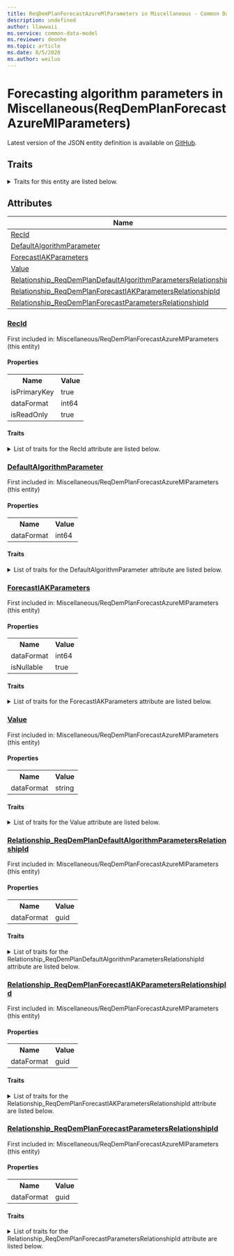 ```yaml
---
title: ReqDemPlanForecastAzureMlParameters in Miscellaneous - Common Data Model | Microsoft Docs
description: undefined
author: llawwaii
ms.service: common-data-model
ms.reviewer: deonhe
ms.topic: article
ms.date: 8/5/2020
ms.author: weiluo
---
```


# Forecasting algorithm parameters in Miscellaneous(ReqDemPlanForecastAzureMlParameters)

  
 Latest version of the JSON entity definition is available on <a href="https://github.com/Microsoft/CDM/tree/master/schemaDocuments/core/operationsCommon/Tables/SupplyChain/MasterPlanning/Miscellaneous/ReqDemPlanForecastAzureMlParameters.cdm.json" target="_blank">GitHub</a>.  

## Traits

<details>
<summary>Traits for this entity are listed below.  
</summary>

**is.identifiedBy**  
  names a specifc identity attribute to use with an entity  <table><tr><th>Parameter</th><th>Value</th><th>Data type</th><th>Explanation</th></tr><tr><td>attribute</td><td>[ReqDemPlanForecastAzureMlParameters/(resolvedAttributes)/RecId](#RecId)</td><td>attribute</td><td></td></tr></table>

**is.CDM.entityVersion**  
  <table><tr><th>Parameter</th><th>Value</th><th>Data type</th><th>Explanation</th></tr><tr><td>versionNumber</td><td>"1.1"</td><td>string</td><td>semantic version number of the entity</td></tr></table>

**is.application.releaseVersion**  
  <table><tr><th>Parameter</th><th>Value</th><th>Data type</th><th>Explanation</th></tr><tr><td>releaseVersion</td><td>"10.0.13.0"</td><td>string</td><td>semantic version number of the application introducing this entity</td></tr></table>

**is.localized.displayedAs**  
  Holds the list of language specific display text for an object.  <table><tr><th>Parameter</th><th>Value</th><th>Data type</th><th>Explanation</th></tr><tr><td>localizedDisplayText</td><td><table><tr><th>languageTag</th><th>displayText</th></tr><tr><td>en</td><td>Forecasting algorithm parameters</td></tr></table></td><td>entity</td><td>a reference to the constant entity holding the list of localized text</td></tr></table>

</details>

## Attributes

|Name|Description|First Included in Instance|
|---|---|---|
|[RecId](#RecId)||<a href="ReqDemPlanForecastAzureMlParameters.md" target="_blank">Miscellaneous/ReqDemPlanForecastAzureMlParameters</a>|
|[DefaultAlgorithmParameter](#DefaultAlgorithmParameter)||<a href="ReqDemPlanForecastAzureMlParameters.md" target="_blank">Miscellaneous/ReqDemPlanForecastAzureMlParameters</a>|
|[ForecastIAKParameters](#ForecastIAKParameters)||<a href="ReqDemPlanForecastAzureMlParameters.md" target="_blank">Miscellaneous/ReqDemPlanForecastAzureMlParameters</a>|
|[Value](#Value)||<a href="ReqDemPlanForecastAzureMlParameters.md" target="_blank">Miscellaneous/ReqDemPlanForecastAzureMlParameters</a>|
|[Relationship_ReqDemPlanDefaultAlgorithmParametersRelationshipId](#Relationship_ReqDemPlanDefaultAlgorithmParametersRelationshipId)||<a href="ReqDemPlanForecastAzureMlParameters.md" target="_blank">Miscellaneous/ReqDemPlanForecastAzureMlParameters</a>|
|[Relationship_ReqDemPlanForecastIAKParametersRelationshipId](#Relationship_ReqDemPlanForecastIAKParametersRelationshipId)||<a href="ReqDemPlanForecastAzureMlParameters.md" target="_blank">Miscellaneous/ReqDemPlanForecastAzureMlParameters</a>|
|[Relationship_ReqDemPlanForecastParametersRelationshipId](#Relationship_ReqDemPlanForecastParametersRelationshipId)||<a href="ReqDemPlanForecastAzureMlParameters.md" target="_blank">Miscellaneous/ReqDemPlanForecastAzureMlParameters</a>|

### <a href=#RecId name="RecId">RecId</a>

First included in: Miscellaneous/ReqDemPlanForecastAzureMlParameters (this entity)  

#### Properties

<table><tr><th>Name</th><th>Value</th></tr><tr><td>isPrimaryKey</td><td>true</td></tr><tr><td>dataFormat</td><td>int64</td></tr><tr><td>isReadOnly</td><td>true</td></tr></table>

#### Traits

<details>
<summary>List of traits for the RecId attribute are listed below.</summary>

**is.dataFormat.integer**  
**is.dataFormat.big**  
**is.identifiedBy**  
names a specifc identity attribute to use with an entity  <table><tr><th>Parameter</th><th>Value</th><th>Data type</th><th>Explanation</th></tr><tr><td>attribute</td><td>[ReqDemPlanForecastAzureMlParameters/(resolvedAttributes)/RecId](#RecId)</td><td>attribute</td><td></td></tr></table>

**is.readOnly**  
**is.dataFormat.integer**  
**is.dataFormat.big**  
</details>

### <a href=#DefaultAlgorithmParameter name="DefaultAlgorithmParameter">DefaultAlgorithmParameter</a>

First included in: Miscellaneous/ReqDemPlanForecastAzureMlParameters (this entity)  

#### Properties

<table><tr><th>Name</th><th>Value</th></tr><tr><td>dataFormat</td><td>int64</td></tr></table>

#### Traits

<details>
<summary>List of traits for the DefaultAlgorithmParameter attribute are listed below.</summary>

**is.dataFormat.integer**  
**is.dataFormat.big**  
**is.dataFormat.integer**  
**is.dataFormat.big**  
</details>

### <a href=#ForecastIAKParameters name="ForecastIAKParameters">ForecastIAKParameters</a>

First included in: Miscellaneous/ReqDemPlanForecastAzureMlParameters (this entity)  

#### Properties

<table><tr><th>Name</th><th>Value</th></tr><tr><td>dataFormat</td><td>int64</td></tr><tr><td>isNullable</td><td>true</td></tr></table>

#### Traits

<details>
<summary>List of traits for the ForecastIAKParameters attribute are listed below.</summary>

**is.dataFormat.integer**  
**is.dataFormat.big**  
**is.nullable**  
The attribute value may be set to NULL.  

**is.dataFormat.integer**  
**is.dataFormat.big**  
</details>

### <a href=#Value name="Value">Value</a>

First included in: Miscellaneous/ReqDemPlanForecastAzureMlParameters (this entity)  

#### Properties

<table><tr><th>Name</th><th>Value</th></tr><tr><td>dataFormat</td><td>string</td></tr></table>

#### Traits

<details>
<summary>List of traits for the Value attribute are listed below.</summary>

**is.dataFormat.character**  
**is.dataFormat.big**  
**is.dataFormat.array**  
**is.dataFormat.character**  
**is.dataFormat.array**  
</details>

### <a href=#Relationship_ReqDemPlanDefaultAlgorithmParametersRelationshipId name="Relationship_ReqDemPlanDefaultAlgorithmParametersRelationshipId">Relationship_ReqDemPlanDefaultAlgorithmParametersRelationshipId</a>

First included in: Miscellaneous/ReqDemPlanForecastAzureMlParameters (this entity)  

#### Properties

<table><tr><th>Name</th><th>Value</th></tr><tr><td>dataFormat</td><td>guid</td></tr></table>

#### Traits

<details>
<summary>List of traits for the Relationship_ReqDemPlanDefaultAlgorithmParametersRelationshipId attribute are listed below.</summary>

**is.dataFormat.character**  
**is.dataFormat.big**  
**is.dataFormat.array**  
**is.dataFormat.guid**  
**means.identity.entityId**  
**is.linkedEntity.identifier**  
Marks the attribute(s) that hold foreign key references to a linked (used as an attribute) entity. This attribute is added to the resolved entity to enumerate the referenced entities.  <table><tr><th>Parameter</th><th>Value</th><th>Data type</th><th>Explanation</th></tr><tr><td>entityReferences</td><td><table><tr><th>entityReference</th><th>attributeReference</th></tr><tr><td><a href="ReqDemPlanDefaultAlgorithmParameters.md" target="_blank">/core/operationsCommon/Tables/SupplyChain/MasterPlanning/Miscellaneous/ReqDemPlanDefaultAlgorithmParameters.cdm.json/ReqDemPlanDefaultAlgorithmParameters</a></td><td><a href="ReqDemPlanDefaultAlgorithmParameters.md#RecId" target="_blank">RecId</a></td></tr></table></td><td>entity</td><td>a reference to the constant entity holding the list of entity references</td></tr></table>

**is.dataFormat.guid**  
**is.dataFormat.character**  
**is.dataFormat.array**  
</details>

### <a href=#Relationship_ReqDemPlanForecastIAKParametersRelationshipId name="Relationship_ReqDemPlanForecastIAKParametersRelationshipId">Relationship_ReqDemPlanForecastIAKParametersRelationshipId</a>

First included in: Miscellaneous/ReqDemPlanForecastAzureMlParameters (this entity)  

#### Properties

<table><tr><th>Name</th><th>Value</th></tr><tr><td>dataFormat</td><td>guid</td></tr></table>

#### Traits

<details>
<summary>List of traits for the Relationship_ReqDemPlanForecastIAKParametersRelationshipId attribute are listed below.</summary>

**is.dataFormat.character**  
**is.dataFormat.big**  
**is.dataFormat.array**  
**is.dataFormat.guid**  
**means.identity.entityId**  
**is.linkedEntity.identifier**  
Marks the attribute(s) that hold foreign key references to a linked (used as an attribute) entity. This attribute is added to the resolved entity to enumerate the referenced entities.  <table><tr><th>Parameter</th><th>Value</th><th>Data type</th><th>Explanation</th></tr><tr><td>entityReferences</td><td><table><tr><th>entityReference</th><th>attributeReference</th></tr><tr><td><a href="ReqDemplanForecastIAKParameters.md" target="_blank">/core/operationsCommon/Tables/SupplyChain/MasterPlanning/Miscellaneous/ReqDemplanForecastIAKParameters.cdm.json/ReqDemplanForecastIAKParameters</a></td><td><a href="ReqDemplanForecastIAKParameters.md#RecId" target="_blank">RecId</a></td></tr></table></td><td>entity</td><td>a reference to the constant entity holding the list of entity references</td></tr></table>

**is.dataFormat.guid**  
**is.dataFormat.character**  
**is.dataFormat.array**  
</details>

### <a href=#Relationship_ReqDemPlanForecastParametersRelationshipId name="Relationship_ReqDemPlanForecastParametersRelationshipId">Relationship_ReqDemPlanForecastParametersRelationshipId</a>

First included in: Miscellaneous/ReqDemPlanForecastAzureMlParameters (this entity)  

#### Properties

<table><tr><th>Name</th><th>Value</th></tr><tr><td>dataFormat</td><td>guid</td></tr></table>

#### Traits

<details>
<summary>List of traits for the Relationship_ReqDemPlanForecastParametersRelationshipId attribute are listed below.</summary>

**is.dataFormat.character**  
**is.dataFormat.big**  
**is.dataFormat.array**  
**is.dataFormat.guid**  
**means.identity.entityId**  
**is.linkedEntity.identifier**  
Marks the attribute(s) that hold foreign key references to a linked (used as an attribute) entity. This attribute is added to the resolved entity to enumerate the referenced entities.  <table><tr><th>Parameter</th><th>Value</th><th>Data type</th><th>Explanation</th></tr><tr><td>entityReferences</td><td><table><tr><th>entityReference</th><th>attributeReference</th></tr><tr><td><a href="../Parameter/ReqDemPlanForecastParameters.md" target="_blank">/core/operationsCommon/Tables/SupplyChain/MasterPlanning/Parameter/ReqDemPlanForecastParameters.cdm.json/ReqDemPlanForecastParameters</a></td><td><a href="../Parameter/ReqDemPlanForecastParameters.md#RecId" target="_blank">RecId</a></td></tr></table></td><td>entity</td><td>a reference to the constant entity holding the list of entity references</td></tr></table>

**is.dataFormat.guid**  
**is.dataFormat.character**  
**is.dataFormat.array**  
</details>
